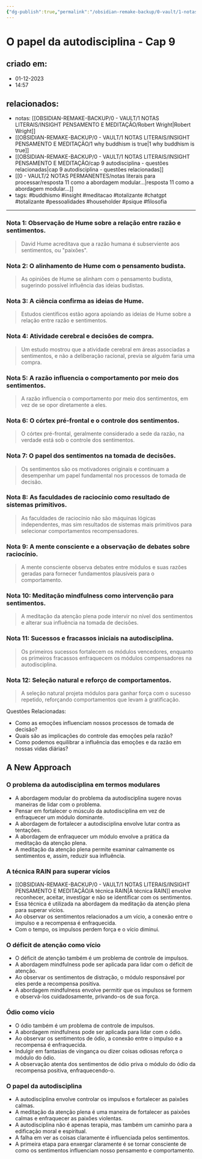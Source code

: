 ```yaml
---
{"dg-publish":true,"permalink":"/obsidian-remake-backup/0-vault/1-notas-literais/insight-pensamento-e-meditacao/why-buddhism-is-true-o-papel-da-autodisciplina/","tags":["buddhismo","insight","meditacao","totalizante","chatgpt","pessoalidades","householder","psique","filosofia"],"dgHomeLink":true,"dgShowLocalGraph":true,"dgShowFileTree":true,"dgEnableSearch":true,"noteIcon":""}
---
```


# O papel da autodisciplina - Cap 9
## criado em: 
- 01-12-2023
- 14:57
## relacionados:
- notas: [[OBSIDIAN-REMAKE-BACKUP/0 - VAULT/1 NOTAS LITERAIS/INSIGHT PENSAMENTO E MEDITAÇÃO/Robert Wright\|Robert Wright]]
- [[OBSIDIAN-REMAKE-BACKUP/0 - VAULT/1 NOTAS LITERAIS/INSIGHT PENSAMENTO E MEDITAÇÃO/1 why buddhism is true\|1 why buddhism is true]]
- [[OBSIDIAN-REMAKE-BACKUP/0 - VAULT/1 NOTAS LITERAIS/INSIGHT PENSAMENTO E MEDITAÇÃO/cap 9 autodisciplina -  questões relacionadas\|cap 9 autodisciplina -  questões relacionadas]]
- [[0 - VAULT/2 NOTAS PERMANENTES/notas literais para processar/resposta 11 como a abordagem modular...\|resposta 11 como a abordagem modular...]]
- tags: #buddhismo #insight #meditacao #totalizante #chatgpt #totalizante #pessoalidades #householder #psique #filosofia
---
### Nota 1: Observação de Hume sobre a relação entre razão e sentimentos.
 
> David Hume acreditava que a razão humana é subserviente aos sentimentos, ou "paixões".

### Nota 2: O alinhamento de Hume com o pensamento budista.
 
> As opiniões de Hume se alinham com o pensamento budista, sugerindo possível influência das ideias budistas.

### Nota 3: A ciência confirma as ideias de Hume.
 
> Estudos científicos estão agora apoiando as ideias de Hume sobre a relação entre razão e sentimentos.

### Nota 4: Atividade cerebral e decisões de compra.
 
> Um estudo mostrou que a atividade cerebral em áreas associadas a sentimentos, e não a deliberação racional, previa se alguém faria uma compra.

### Nota 5: A razão influencia o comportamento por meio dos sentimentos.
 
> A razão influencia o comportamento por meio dos sentimentos, em vez de se opor diretamente a eles.

### Nota 6: O córtex pré-frontal e o controle dos sentimentos.
 
> O córtex pré-frontal, geralmente considerado a sede da razão, na verdade está sob o controle dos sentimentos.

### Nota 7: O papel dos sentimentos na tomada de decisões.
 
> Os sentimentos são os motivadores originais e continuam a desempenhar um papel fundamental nos processos de tomada de decisão.

### Nota 8: As faculdades de raciocínio como resultado de sistemas primitivos.
 
> As faculdades de raciocínio não são máquinas lógicas independentes, mas sim resultados de sistemas mais primitivos para selecionar comportamentos recompensadores.

### Nota 9: A mente consciente e a observação de debates sobre raciocínio.
 
> A mente consciente observa debates entre módulos e suas razões geradas para fornecer fundamentos plausíveis para o comportamento.

### Nota 10: Meditação mindfulness como intervenção para sentimentos.
 
> A meditação da atenção plena pode intervir no nível dos sentimentos e alterar sua influência na tomada de decisões.

### Nota 11: Sucessos e fracassos iniciais na autodisciplina.
 
> Os primeiros sucessos fortalecem os módulos vencedores, enquanto os primeiros fracassos enfraquecem os módulos compensadores na autodisciplina.

### Nota 12: Seleção natural e reforço de comportamentos.
 
> A seleção natural projeta módulos para ganhar força com o sucesso repetido, reforçando comportamentos que levam à gratificação.

Questões Relacionadas:
- Como as emoções influenciam nossos processos de tomada de decisão?
- Quais são as implicações do controle das emoções pela razão?
- Como podemos equilibrar a influência das emoções e da razão em nossas vidas diárias?

## A New Approach

### O problema da autodisciplina em termos modulares
- A abordagem modular do problema da autodisciplina sugere novas maneiras de lidar com o problema.
- Pensar em fortalecer o músculo da autodisciplina em vez de enfraquecer um módulo dominante.
- A abordagem de fortalecer a autodisciplina envolve lutar contra as tentações.
- A abordagem de enfraquecer um módulo envolve a prática da meditação da atenção plena.
- A meditação da atenção plena permite examinar calmamente os sentimentos e, assim, reduzir sua influência.

### A técnica RAIN para superar vícios
- [[OBSIDIAN-REMAKE-BACKUP/0 - VAULT/1 NOTAS LITERAIS/INSIGHT PENSAMENTO E MEDITAÇÃO/A técnica RAIN\|A técnica RAIN]] envolve reconhecer, aceitar, investigar e não se identificar com os sentimentos.
- Essa técnica é utilizada na abordagem da meditação da atenção plena para superar vícios.
- Ao observar os sentimentos relacionados a um vício, a conexão entre o impulso e a recompensa é enfraquecida.
- Com o tempo, os impulsos perdem força e o vício diminui.

### O déficit de atenção como vício
- O déficit de atenção também é um problema de controle de impulsos.
- A abordagem mindfulness pode ser aplicada para lidar com o déficit de atenção.
- Ao observar os sentimentos de distração, o módulo responsável por eles perde a recompensa positiva.
- A abordagem mindfulness envolve permitir que os impulsos se formem e observá-los cuidadosamente, privando-os de sua força.

### Ódio como vício
- O ódio também é um problema de controle de impulsos.
- A abordagem mindfulness pode ser aplicada para lidar com o ódio.
- Ao observar os sentimentos de ódio, a conexão entre o impulso e a recompensa é enfraquecida.
- Indulgir em fantasias de vingança ou dizer coisas odiosas reforça o módulo do ódio.
- A observação atenta dos sentimentos de ódio priva o módulo do ódio da recompensa positiva, enfraquecendo-o.

### O papel da autodisciplina
- A autodisciplina envolve controlar os impulsos e fortalecer as paixões calmas.
- A meditação da atenção plena é uma maneira de fortalecer as paixões calmas e enfraquecer as paixões violentas.
- A autodisciplina não é apenas terapia, mas também um caminho para a edificação moral e espiritual.
- A falha em ver as coisas claramente é influenciada pelos sentimentos.
- A primeira etapa para enxergar claramente é se tornar consciente de como os sentimentos influenciam nosso pensamento e comportamento.